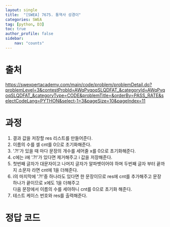 ```yaml
---
layout: single
title:  "[SWEA] 7675. 통역사 성경이"
categories: SWEA
tag: [python, D3]
toc: true
author_profile: false
sidebar:
    nav: "counts"
---
```


# 출처
<https://swexpertacademy.com/main/code/problem/problemDetail.do?problemLevel=3&contestProbId=AWqPvqoqSLQDFAT_&categoryId=AWqPvqoqSLQDFAT_&categoryType=CODE&problemTitle=&orderBy=PASS_RATE&selectCodeLang=PYTHON&select-1=3&pageSize=10&pageIndex=11>


  
  
# 과정
1. 결과 값을 저장할 res 리스트를 만들어준다.
2. 이름의 수를 셀 cnt를 0으로 초기화해준다.
3. '.?!'가 있을 때 마다 문장의 개수를 세어줄 x를 0으로 초기화해준다.
4. c에는 i에 '.?!'가 있다면 제거해주고 i 값을 저장해준다.
5. 첫번째 글자가 대문자이고 나머지 글자가 알파벳이어야 하며 두번째 글자 부터 끝까지 소문자 라면 cnt에 1을 더해준다.
6. i의 마지막에 '.?!'중 하나라도 있다면 한 문장이므로 res에 cnt를 추가해주고 문장 하나가 끝이므로 x에도 1을 더해주고  
다음 문장에서 이름의 수를 세야하니 cnt를 0으로 초기화 해준다.
7. 테스트 케이스 번호와 res를 출력해준다.
 

  



  



# 정답 코드
<script src="https://gist.github.com/kghees/deee15e51b0b74867b9173be8ed9d4c8.js"></script>
      
